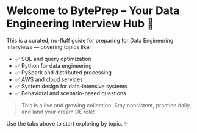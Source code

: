 # Welcome to BytePrep – Your Data Engineering Interview Hub 🚀

This is a curated, no-fluff guide for preparing for Data Engineering interviews — covering topics like:

- ✅ SQL and query optimization
- ✅ Python for data engineering
- ✅ PySpark and distributed processing
- ✅ AWS and cloud services
- ✅ System design for data-intensive systems
- ✅ Behavioral and scenario-based questions

> This is a live and growing collection. Stay consistent, practice daily, and land your dream DE role!

Use the tabs above to start exploring by topic. ✨